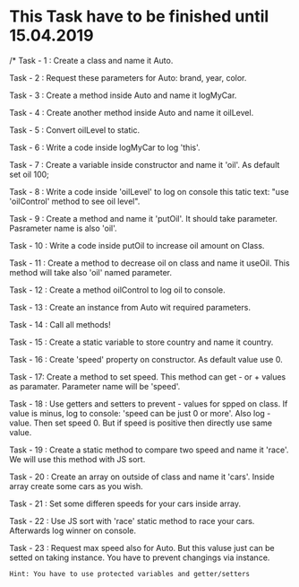 # This Task have to be finished until 15.04.2019

/* 
Task - 1 : Create a class and name it Auto.

Task - 2 : Request these parameters for Auto: brand, year, color.

Task - 3 : Create a method inside Auto and name it logMyCar.

Task - 4 : Create another method inside Auto and name it oilLevel.

Task - 5 : Convert oilLevel to static.

Task - 6 : Write a code inside logMyCar to log 'this'.

Task - 7 : Create a variable inside constructor and name it 'oil'.
    As default set oil 100;

Task - 8 : Write a code inside 'oilLevel' to log on console this tatic text:
    "use 'oilControl' method to see oil level".

Task - 9 : Create a method and name it 'putOil'. It should take 
    parameter. Pasrameter name is also 'oil'.

Task - 10 : Write a code inside putOil to increase oil amount on Class.

Task - 11 : Create a method to decrease oil on class and name it useOil. This method
    will take also 'oil' named parameter.

Task - 12 : Create a method oilControl to log oil to console.

Task - 13 : Create an instance from Auto wit required parameters.

Task - 14 : Call all methods!

Task - 15 : Create a static variable to store country and name it country.

Task - 16 : Create 'speed' property on constructor. As default value use 0.

Task - 17: Create a method to set speed. This method can get - or + values as paramater.
    Parameter name will be 'speed'.

Task - 18 : Use getters and setters to prevent - values for spped on class.
    If value is minus, log to console: 'speed can be just 0 or more'. Also log - value.
    Then set speed 0. But if speed is positive then directly use same value.

Task - 19 : Create a static method to compare two speed and name it 'race'. 
    We will use this method with JS sort.

Task - 20 : Create an array on outside of class and name it 'cars'. 
    Inside array create some cars as you wish.

Task - 21 : Set some differen speeds for your cars inside array.

Task - 22 : Use JS sort with 'race' static method to race your cars. Afterwards
    log winner on console.

Task - 23 : Request max speed also for Auto. But this valuse just can be setted
    on taking instance. You have to prevent changings via instance.

    Hint: You have to use protected variables and getter/setters